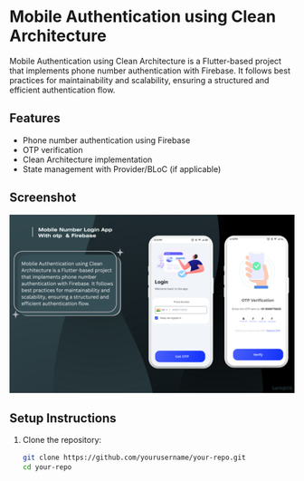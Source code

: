 # Mobile Authentication using Clean Architecture  

Mobile Authentication using Clean Architecture is a Flutter-based project that implements phone number authentication with Firebase. It follows best practices for maintainability and scalability, ensuring a structured and efficient authentication flow.  

## Features  
- Phone number authentication using Firebase  
- OTP verification  
- Clean Architecture implementation  
- State management with Provider/BLoC (if applicable)  

## Screenshot  
![App Screenshot](doc.png)  

## Setup Instructions  
1. Clone the repository:  
   ```sh
   git clone https://github.com/yourusername/your-repo.git
   cd your-repo
